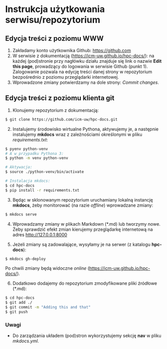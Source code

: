 # Instrukcja użytkowania serwisu/repozytorium

## Edycja treści z poziomu WWW

   1. Zakładamy konto użytkownika Github: https://github.com
   2. W serwisie z dokumentacją (https://icm-uw.github.io/hpc-docs/): na każdej (pod)stronie przy nagłówku działu znajduje się link o nazwie **Edit this page**, prowadzący do logowania w serwisie Github (punkt 1). Zalogowanie pozwala na edycję treści danej strony w repozytorium bezpośrednio z poziomu przeglądarki internetowej.
   3. Wprowadzone zmiany potwierdzamy na dole strony: *Commit changes*.

## Edycja treści z poziomu klienta **git**

1. Klonujemy repozytorium z dokumentacją:
```sh
$ git clone https://github.com/icm-uw/hpc-docs.git
```

2. Instalujemy środowisko wirtualne Pythona, aktywujemy je, a następnie instalujemy **mkdocs** wraz z zależnościami określonymi w pliku *requirements.txt*:

```sh
$ pyenv python-venv
# A w przypadku Pythona 3:
$ python -m venv python-venv
```

```sh
# Aktywacja:
$ source ./python-venv/bin/activate
```

```sh
# Instalacja mkdocs:
$ cd hpc-docs
$ pip install -r requirements.txt
```

3. Będąc w sklonowanym repozytorium uruchamiany lokalną instancję **mkdocs**, żeby monitorować (na razie *offline*) wprowadzane zmiany:
```sh
$ mkdocs serve
```

4. Wprowadzamy zmiany w plikach Markdown (*.md) lub tworzymy nowe. Żeby sprawdzić efekt zmian kierujemy przeglądarkę internetową na adres http://127.0.0.1:8000

5. Jeżeli zmiany są zadowalające, wysyłamy je na serwer (z katalogu **hpc-docs**):
```sh
$ mkdocs gh-deploy
```

Po chwili zmiany będą widoczne *online* (https://icm-uw.github.io/hpc-docs/).

6. Dodatkowo dodajemy do repozytorium zmodyfikowane pliki źródłowe (*.md):
```sh
$ cd hpc-docs
$ git add ./
$ git commit -m "Adding this and that"
$ git push
```

### Uwagi

- Do zarządzania układem (pod)stron wykorzystujemy sekcję **nav** w pliku *mkdocs.yml*.
